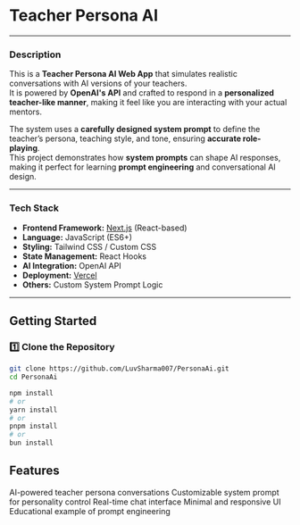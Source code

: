 # Teacher Persona AI
---

### Description

This is a **Teacher Persona AI Web App** that simulates realistic conversations with AI versions of your teachers.  
It is powered by **OpenAI's API** and crafted to respond in a **personalized teacher-like manner**, making it feel like you are interacting with your actual mentors.  

The system uses a **carefully designed system prompt** to define the teacher’s persona, teaching style, and tone, ensuring **accurate role-playing**.  
This project demonstrates how **system prompts** can shape AI responses, making it perfect for learning **prompt engineering** and conversational AI design.

---

### Tech Stack

- **Frontend Framework:** [Next.js](https://nextjs.org/) (React-based)
- **Language:** JavaScript (ES6+)
- **Styling:** Tailwind CSS / Custom CSS
- **State Management:** React Hooks
- **AI Integration:** OpenAI API
- **Deployment:** [Vercel](https://vercel.com/)
- **Others:** Custom System Prompt Logic

---

## Getting Started

### 1️⃣ Clone the Repository
```bash
git clone https://github.com/LuvSharma007/PersonaAi.git
cd PersonaAi

npm install
# or
yarn install
# or
pnpm install
# or
bun install
```

## Features

AI-powered teacher persona conversations
Customizable system prompt for personality control
Real-time chat interface
Minimal and responsive UI
Educational example of prompt engineering

